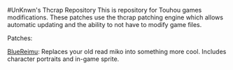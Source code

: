 #UnKnwn's Thcrap Repository
This is repository for Touhou games modifications. 
These patches use the thcrap patching engine which allows automatic updating and the ability to not have to modify game files.

Patches:

[BlueReimu](https://github.com/Zrrg/UnKnwn/b_reimu/): Replaces your old read miko into something more cool. Includes character portraits and in-game sprite.
